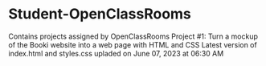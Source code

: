 # Student-OpenClassRooms
Contains projects assigned by OpenClassRooms
Project #1: Turn a mockup of the Booki website 
into a web page with HTML and CSS
Latest version of index.html and styles.css upladed on June 07, 2023 at 06:30 AM
